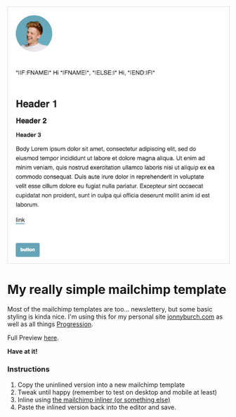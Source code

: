 <img style="border: 1px solid #ddd" src="jb-mailchimp-tempalte.png" alt="preview" >

# My really simple mailchimp template

Most of the mailchimp templates are too... newslettery, but some basic styling is kinda nice. I'm using this for my personal site [jonnyburch.com](http://jonnyburch.com) as well as all things [Progression](http://progressionapp.com).

Full Preview [here](https://www.dropbox.com/s/0jdzgr9b53q01aa/Screenshot%202019-03-26%2014.44.44.png?dl=0).

**Have at it!**

### Instructions
1. Copy the uninlined version into a new mailchimp template
2. Tweak until happy (remember to test on desktop and mobile at least)
3. Inline using [the mailchimp inliner (or something else)](https://templates.mailchimp.com/resources/inline-css/)
4. Paste the inlined version back into the editor and save.
